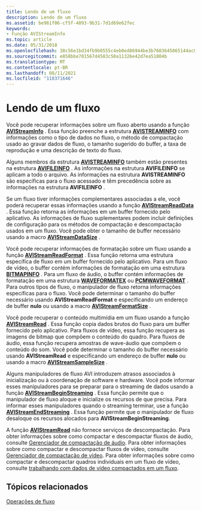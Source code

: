 ```yaml
---
title: Lendo de um fluxo
description: Lendo de um fluxo
ms.assetid: be961f06-cf5f-4093-9b31-7d1d69e62fec
keywords:
- Função AVIStreamInfo
ms.topic: article
ms.date: 05/31/2018
ms.openlocfilehash: 38c56e1bd34fb9b0555c4eb0ed86944be3b7603645865144ac053604cd515cb8
ms.sourcegitcommit: e858bbe701567d4583c50a11326e42d7ea51804b
ms.translationtype: MT
ms.contentlocale: pt-BR
ms.lasthandoff: 08/11/2021
ms.locfileid: "118371646"
---
```

# <a name="reading-from-a-stream"></a>Lendo de um fluxo

Você pode recuperar informações sobre um fluxo aberto usando a função [**AVIStreamInfo**](/windows/desktop/api/Vfw/nf-vfw-avistreaminfoa) . Essa função preenche a estrutura [**AVISTREAMINFO**](/windows/desktop/api/Vfw/ns-vfw-avistreaminfoa) com informações como o tipo de dados no fluxo, o método de compactação usado ao gravar dados de fluxo, o tamanho sugerido do buffer, a taxa de reprodução e uma descrição de texto do fluxo.

Alguns membros da estrutura [**AVISTREAMINFO**](/windows/desktop/api/Vfw/ns-vfw-avistreaminfoa) também estão presentes na estrutura [**AVIFILEINFO**](/windows/desktop/api/Vfw/ns-vfw-avifileinfoa) . As informações na estrutura **AVIFILEINFO** se aplicam a todo o arquivo. As informações na estrutura **AVISTREAMINFO** são específicas para o fluxo acessado e têm precedência sobre as informações na estrutura **AVIFILEINFO** .

Se um fluxo tiver informações complementares associadas a ele, você poderá recuperar essas informações usando a função [**AVIStreamReadData**](/windows/desktop/api/Vfw/nf-vfw-avistreamreaddata) . Essa função retorna as informações em um buffer fornecido pelo aplicativo. As informações de fluxo suplementares podem incluir definições de configuração para os métodos de compactação e descompactação usados em um fluxo. Você pode obter o tamanho de buffer necessário usando a macro [**AVIStreamDataSize**](/windows/desktop/api/Vfw/nf-vfw-avistreamdatasize) .

Você pode recuperar informações de formatação sobre um fluxo usando a função [**AVIStreamReadFormat**](/windows/desktop/api/Vfw/nf-vfw-avistreamreadformat) . Essa função retorna uma estrutura específica de fluxo em um buffer fornecido pelo aplicativo. Para um fluxo de vídeo, o buffer contém informações de formatação em uma estrutura [**BITMAPINFO**](/windows/win32/api/wingdi/ns-wingdi-bitmapinfo) . Para um fluxo de áudio, o buffer contém informações de formatação em uma estrutura [**WAVEFORMATEX**](/windows/win32/api/mmeapi/ns-mmeapi-waveformatex) ou [**PCMWAVEFORMAT**](/windows/win32/api/mmreg/ns-mmreg-pcmwaveformat) . Para outros tipos de fluxo, o manipulador de fluxo retorna informações específicas para o fluxo. Você pode determinar o tamanho do buffer necessário usando **AVIStreamReadFormat** e especificando um endereço de buffer **nulo** ou usando a macro [**AVIStreamFormatSize**](/windows/desktop/api/Vfw/nf-vfw-avistreamformatsize) .

Você pode recuperar o conteúdo multimídia em um fluxo usando a função [**AVIStreamRead**](/windows/desktop/api/Vfw/nf-vfw-avistreamread) . Essa função copia dados brutos do fluxo para um buffer fornecido pelo aplicativo. Para fluxos de vídeo, essa função recupera as imagens de bitmap que compõem o conteúdo do quadro. Para fluxos de áudio, essa função recupera amostras de wave-áudio que compõem o conteúdo do som. Você pode determinar o tamanho do buffer necessário usando **AVIStreamRead** e especificando um endereço de buffer **nulo** ou usando a macro [**AVIStreamSampleSize**](/windows/desktop/api/Vfw/nf-vfw-avistreamsamplesize) .

Alguns manipuladores de fluxo AVI introduzem atrasos associados à inicialização ou à coordenação de software e hardware. Você pode informar esses manipuladores para se preparar para o streaming de dados usando a função [**AVIStreamBeginStreaming**](/windows/desktop/api/Vfw/nf-vfw-avistreambeginstreaming) . Essa função permite que o manipulador de fluxo aloque e inicialize os recursos de que precisa. Para informar esses manipuladores quando o streaming terminar, use a função [**AVIStreamEndStreaming**](/windows/desktop/api/Vfw/nf-vfw-avistreamendstreaming) . Essa função permite que o manipulador de fluxo desaloque os recursos alocados para **AVIStreamBeginStreaming**.

A função [**AVIStreamRead**](/windows/desktop/api/Vfw/nf-vfw-avistreamread) não fornece serviços de descompactação. Para obter informações sobre como compactar e descompactar fluxos de áudio, consulte [Gerenciador de compactação de áudio](audio-compression-manager.md). Para obter informações sobre como compactar e descompactar fluxos de vídeo, consulte [Gerenciador de compactação de vídeo](video-compression-manager.md). Para obter informações sobre como compactar e descompactar quadros individuais em um fluxo de vídeo, consulte [trabalhando com dados de vídeo compactados em um fluxo](working-with-compressed-video-data-in-a-stream.md).

## <a name="related-topics"></a>Tópicos relacionados

<dl> <dt>

[Operações de fluxo](stream-operations.md)
</dt> </dl>

 

 